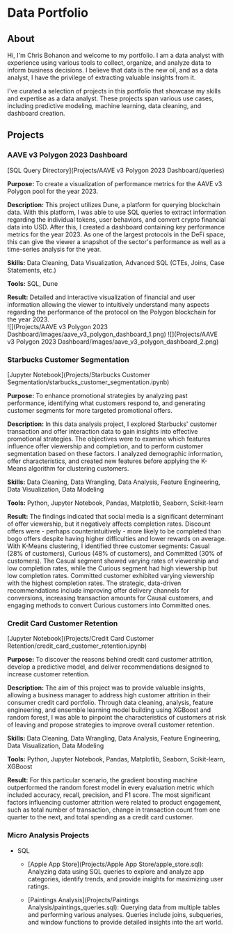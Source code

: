 # Data Portfolio

## About

Hi, I'm Chris Bohanon and welcome to my portfolio. I am a data analyst with experience using various tools to collect, organize, and analyze data to inform business decisions. I believe that data is the new oil, and as a data analyst, I have the privilege of extracting valuable insights from it.

I've curated a selection of projects in this portfolio that showcase my skills and expertise as a data analyst. These projects span various use cases, including predictive modeling, machine learning, data cleaning, and dashboard creation.

## Projects

### AAVE v3 Polygon 2023 Dashboard

[SQL Query Directory](Projects/AAVE v3 Polygon 2023 Dashboard/queries)

**Purpose:** To create a visualization of performance metrics for the AAVE v3 Polygon pool for the year 2023.

**Description:** This project utilizes Dune, a platform for querying blockchain data. With this platform, I was able to use SQL queries to extract information regarding the individual tokens, user behaviors, and convert crypto financial data into USD. After this, I created a dashboard containing key performance metrics for the year 2023. As one of the largest protocols in the DeFi space, this can give the viewer a snapshot of the sector's performance as well as a time-series analysis for the year.

**Skills:** Data Cleaning, Data Visualization, Advanced SQL (CTEs, Joins, Case Statements, etc.) 

**Tools:** SQL, Dune

**Result:** Detailed and interactive visualization of financial and user information allowing the viewer to intuitively understand many aspects regarding the performance of the protocol on the Polygon blockchain for the year 2023.<br>
![](Projects/AAVE v3 Polygon 2023 Dashboard/images/aave_v3_polygon_dashboard_1.png)
![](Projects/AAVE v3 Polygon 2023 Dashboard/images/aave_v3_polygon_dashboard_2.png)

### Starbucks Customer Segmentation

[Jupyter Notebook](Projects/Starbucks Customer Segmentation/starbucks_customer_segmentation.ipynb)

**Purpose:** To enhance promotional strategies by analyzing past performance, identifying what customers respond to, and generating customer segments for more targeted promotional offers.

**Description:** In this data analysis project, I explored Starbucks' customer transaction and offer interaction data to gain insights into effective promotional strategies. The objectives were to examine which features influence offer viewership and completion, and to perform customer segmentation based on these factors. I analyzed demographic information, offer characteristics, and created new features before applying the K-Means algorithm for clustering customers.

**Skills:** Data Cleaning, Data Wrangling, Data Analysis, Feature Engineering, Data Visualization, Data Modeling

**Tools:** Python, Jupyter Notebook, Pandas, Matplotlib, Seaborn, Scikit-learn

**Result:** The findings indicated that social media is a significant determinant of offer viewership, but it negatively affects completion rates. Discount offers were - perhaps counterintuitively - more likely to be completed than bogo offers despite having higher difficulties and lower rewards on average. With K-Means clustering, I identified three customer segments: Casual (28% of customers), Curious (48% of customers), and Committed (30% of customers). The Casual segment showed varying rates of viewership and low completion rates, while the Curious segment had high viewership but low completion rates. Committed customer exhibited varying viewership with the highest completion rates. The strategic, data-driven recommendations include improving offer delivery channels for conversions, increasing transaction amounts for Causal customers, and engaging methods to convert Curious customers into Committed ones.

### Credit Card Customer Retention

[Jupyter Notebook](Projects/Credit Card Customer Retention/credit_card_customer_retention.ipynb)

**Purpose:** To discover the reasons behind credit card customer attrition, develop a predictive model, and deliver recommendations designed to increase customer retention.

**Description:** The aim of this project was to provide valuable insights, allowing a business manager to address high customer attrition in their consumer credit card portfolio. Through data cleaning, analysis, feature engineering, and ensemble learning model building using XGBoost and random forest, I was able to pinpoint the characteristics of customers at risk of leaving and propose strategies to improve overall customer retention.

**Skills:** Data Cleaning, Data Wrangling, Data Analysis, Feature Engineering, Data Visualization, Data Modeling

**Tools:** Python, Jupyter Notebook, Pandas, Matplotlib, Seaborn, Scikit-learn, XGBoost

**Result:** For this particular scenario, the gradient boosting machine outperformed the random forest model in every evaluation metric which included accuracy, recall, precision, and F1 score. The most significant factors influencing customer attrition were related to product engagement, such as total number of transaction, change in transaction count from one quarter to the next, and total spending as a credit card customer.

### Micro Analysis Projects

- SQL 
  
  - [Apple App Store](Projects/Apple App Store/apple_store.sql): Analyzing data using SQL queries to explore and analyze app categories, identify trends, and provide insights for maximizing user ratings.
  
  - [Paintings Analysis](Projects/Paintings Analysis/paintings_queries.sql): Querying data from multiple tables and performing various analyses. Queries include joins, subqueries, and window functions to provide detailed insights into the art world. 
